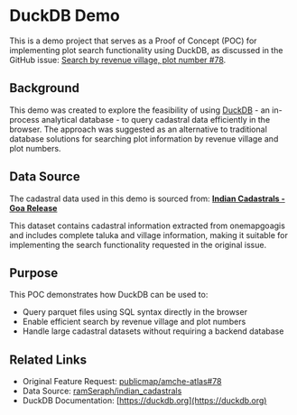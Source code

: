 # DuckDB Demo

This is a demo project that serves as a Proof of Concept (POC) for implementing plot search functionality using DuckDB, as discussed in the GitHub issue: [Search by revenue village, plot number #78](https://github.com/publicmap/amche-atlas/issues/78).

## Background

This demo was created to explore the feasibility of using [DuckDB](https://duckdb.org/) - an in-process analytical database - to query cadastral data efficiently in the browser. The approach was suggested as an alternative to traditional database solutions for searching plot information by revenue village and plot numbers.

## Data Source

The cadastral data used in this demo is sourced from:
**[Indian Cadastrals - Goa Release](https://github.com/ramSeraph/indian_cadastrals/releases/tag/goa)**

This dataset contains cadastral information extracted from onemapgoagis and includes complete taluka and village information, making it suitable for implementing the search functionality requested in the original issue.

## Purpose

This POC demonstrates how DuckDB can be used to:
- Query parquet files using SQL syntax directly in the browser
- Enable efficient search by revenue village and plot numbers  
- Handle large cadastral datasets without requiring a backend database

## Related Links

- Original Feature Request: [publicmap/amche-atlas#78](https://github.com/publicmap/amche-atlas/issues/78)
- Data Source: [ramSeraph/indian_cadastrals](https://github.com/ramSeraph/indian_cadastrals/releases/tag/goa)
- DuckDB Documentation: [https://duckdb.org](https://duckdb.org)
